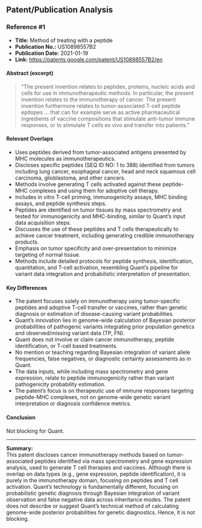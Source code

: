 ## Patent/Publication Analysis

### Reference #1

- **Title:** Method of treating with a peptide  
- **Publication No.:** US10898557B2  
- **Publication Date:** 2021-01-19  
- **Link:** https://patents.google.com/patent/US10898557B2/en

#### Abstract (excerpt)

> "The present invention relates to peptides, proteins, nucleic acids and cells for use in immunotherapeutic methods. In particular, the present invention relates to the immunotherapy of cancer. The present invention furthermore relates to tumor-associated T-cell peptide epitopes ... that can for example serve as active pharmaceutical ingredients of vaccine compositions that stimulate anti-tumor immune responses, or to stimulate T cells ex vivo and transfer into patients."

#### Relevant Overlaps

- Uses peptides derived from tumor-associated antigens presented by MHC molecules as immunotherapeutics.
- Discloses specific peptides (SEQ ID NO: 1 to 388) identified from tumors including lung cancer, esophageal cancer, head and neck squamous cell carcinoma, glioblastoma, and other cancers.
- Methods involve generating T cells activated against these peptide-MHC complexes and using them for adoptive cell therapy.
- Includes in vitro T-cell priming, immunogenicity assays, MHC binding assays, and peptide synthesis steps.
- Peptides are identified on tumor tissues by mass spectrometry and tested for immunogenicity and MHC-binding, similar to Quant’s input data acquisition steps.
- Discusses the use of these peptides and T cells therapeutically to achieve cancer treatment, including generating credible immunotherapy products.
- Emphasis on tumor specificity and over-presentation to minimize targeting of normal tissue.
- Methods include detailed protocols for peptide synthesis, identification, quantitation, and T-cell activation, resembling Quant’s pipeline for variant data integration and probabilistic interpretation of presentation.

#### Key Differences

- The patent focuses solely on immunotherapy using tumor-specific peptides and adoptive T-cell transfer or vaccines, rather than genetic diagnosis or estimation of disease-causing variant probabilities.
- Quant’s innovation lies in genome-wide calculation of Bayesian posterior probabilities of pathogenic variants integrating prior population genetics and observed/missing variant data (TP, FN).
- Quant does not involve or claim cancer immunotherapy, peptide identification, or T-cell based treatments.
- No mention or teaching regarding Bayesian integration of variant allele frequencies, false negatives, or diagnostic certainty assessments as in Quant.
- The data inputs, while including mass spectrometry and gene expression, relate to peptide immunogenicity rather than variant pathogenicity probability estimation.
- The patent’s focus is on therapeutic use of immune responses targeting peptide-MHC complexes, not on genome-wide genetic variant interpretation or diagnosis confidence metrics.

#### Conclusion

Not blocking for Quant.

---

**Summary:**  
This patent discloses cancer immunotherapy methods based on tumor-associated peptides identified via mass spectrometry and gene expression analysis, used to generate T cell therapies and vaccines. Although there is overlap on data types (e.g., gene expression, peptide identification), it is purely in the immunotherapy domain, focusing on peptides and T cell activation. Quant’s technology is fundamentally different, focusing on probabilistic genetic diagnosis through Bayesian integration of variant observation and false negative data across inheritance modes. The patent does not describe or suggest Quant’s technical method of calculating genome-wide posterior probabilities for genetic diagnostics. Hence, it is not blocking.
